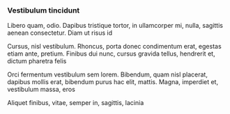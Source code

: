 ### Vestibulum tincidunt

Libero quam, odio. Dapibus tristique tortor, in ullamcorper mi, nulla, sagittis aenean consectetur. Diam ut risus id

Cursus, nisl vestibulum. Rhoncus, porta donec condimentum erat, egestas etiam ante, pretium. Finibus dui nunc, cursus gravida tellus, hendrerit et, dictum pharetra felis

Orci fermentum vestibulum sem lorem. Bibendum, quam nisl placerat, dapibus mollis erat, bibendum purus hac elit, mattis. Magna, imperdiet et, vestibulum massa, eros

Aliquet finibus, vitae, semper in, sagittis, lacinia


